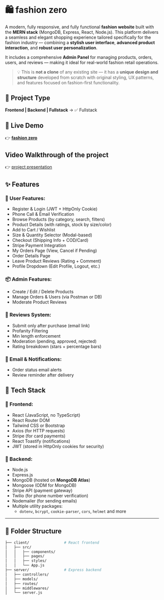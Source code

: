 # 🛍️ fashion zero

A modern, fully responsive, and fully functional **fashion website** built with the **MERN stack** (MongoDB, Express, React, Node.js). This platform delivers a seamless and elegant shopping experience tailored specifically for the fashion industry — combining a **stylish user interface**, **advanced product interaction**, and **robust user personalization**.

It includes a comprehensive **Admin Panel** for managing products, orders, users, and reviews — making it ideal for real-world fashion retail operations.

> 💡 This is **not a clone** of any existing site — it has a **unique design and structure** developed from scratch with original styling, UX patterns, and features focused on fashion-first functionality.

## 📁 Project Type

**Frontend | Backend | Fullstack** → ✅ Fullstack

## 🚀 Live Demo

👉 [**fashion zero**](https://fashion-zero-client.onrender.com/)

## Video Walkthrough of the project
 👉 <a href="https://youtu.be/2N29GB4qw90?si=gL1B43rYzqPPwf_1">project presentation</a>

 ## ✨ Features

### 👤 User Features:
- Register & Login (JWT + HttpOnly Cookie)
- Phone Call & Email Verification
- Browse Products (by category, search, filters)
- Product Details (with ratings, stock by size/color)
- Add to Cart / Wishlist
- Size & Quantity Selector (Modal-based)
- Checkout (Shipping Info + COD/Card)
- Stripe Payment Integration
- My Orders Page (View, Cancel if Pending)
- Order Details Page
- Leave Product Reviews (Rating + Comment)
- Profile Dropdown (Edit Profile, Logout, etc.)

### 📦 Admin Features:
- Create / Edit / Delete Products
- Manage Orders & Users (via Postman or DB)
- Moderate Product Reviews

### 💬 Reviews System:
- Submit only after purchase (email link)
- Profanity Filtering
- Min length enforcement
- Moderation (pending, approved, rejected)
- Rating breakdown (stars + percentage bars)

### 📧 Email & Notifications:
- Order status email alerts
- Review reminder after delivery

## 🧰 Tech Stack

### 🔹 Frontend:
- React (JavaScript, no TypeScript)
- React Router DOM
- Tailwind CSS or Bootstrap
- Axios (for HTTP requests)
- Stripe (for card payments)
- React Toastify (notifications)
- JWT (stored in HttpOnly cookies for security)

### 🔹 Backend:
- Node.js
- Express.js
- MongoDB (hosted on **MongoDB Atlas**)
- Mongoose (ODM for MongoDB)
- Stripe API (payment gateway)
- Twilio (for phone number verification)
- Nodemailer (for sending emails)
- Multiple utility packages:
  - `dotenv`, `bcrypt`, `cookie-parser`, `cors`, `helmet` and more

---

## 📂 Folder Structure

```bash
├── client/                # React frontend
│   ├── src/
│   │   ├── components/
│   │   ├── pages/
│   │   ├── styles/
│   │   └── App.js
├── server/                # Express backend
│   ├── controllers/
│   ├── models/
│   ├── routes/
│   ├── middlewares/
│   └── server.js
